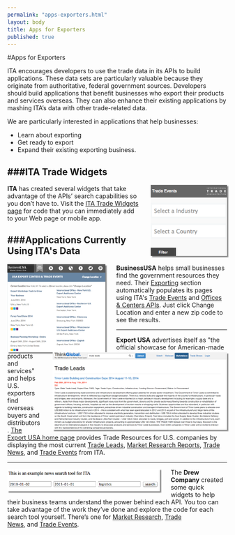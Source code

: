 ```yaml
--- 
permalink: "apps-exporters.html" 
layout: body 
title: Apps for Exporters 
published: true 
---
```


#Apps for Exporters

ITA encourages developers to use the trade data in its APIs to build applications. These data sets are particularly valuable because they originate from authoritative, federal government sources. Developers should build applications that benefit businesses who export their products and services overseas. They can also enhance their existing applications by mashing ITA’s data with other trade-related data.

We are particularly interested in applications that help businesses:

* Learn about exporting
* Get ready to export
* Expand their existing exporting business.

###ITA Trade Widgets
---
[<img src="images/itawidget.png" width="175" style="float:right;margin:0 0 0 25px;box-shadow: 3px 3px 2px #888888;" />](widgets.html)
<strong>ITA</strong> has created several widgets that take advantage of the APIs’ search capabilities so you don’t have to.  Visit the [ITA Trade Widgets page](widgets.html) for code that you can immediately add to your Web page or mobile app.






###Applications Currently Using ITA's Data
---
[<img src="images/businessusa.png" width="225" style="float:left;margin:0 25px 0 0;box-shadow: 3px 3px 2px #888888;" />](http://business.usa.gov/export)
<strong>BusinessUSA</strong> helps small businesses find the government resources they need. Their [Exporting](http://business.usa.gov/export) section automatically populates its pages using ITA's [Trade Events](http://business.usa.gov/events-search/) and [Offices & Centers APIs](http://business.usa.gov/export). Just click Change Location and enter a new zip code to see the results.


---
[<img src="images/thinkglobal.png" width="400" style="float:right;margin:0 0 0 25px;box-shadow: 3px 3px 2px #888888;" />](http://www.thinkglobal.com/exusa)
<strong>Export USA</strong> advertises itself as "the official showcase for American-made products and services" and helps U.S. exporters find overseas buyers and distributors. [The Export USA home page](http://www.thinkglobal.com/exusa) provides Trade Resources for U.S. companies by displaying the most current [Trade Leads](http://www.thinkglobal.com/trade_resources/trade_leads), [Market Research Reports](http://www.thinkglobal.com/trade_resources/market), [Trade News](http://www.thinkglobal.com/trade_resources/trade_articles), and [Trade Events](http://www.thinkglobal.com/trade_resources/trade_events) from ITA.


---
[<img src="images/drewcompany.png" width="350" style="float:left;margin:0 25px 0 0;box-shadow: 3px 3px 2px #888888;" />](http://sources.drewcompany.com/ita/)
The <strong>Drew Company</strong> created some quick widgets to help their business teams understand the power behind each API.  You too can take advantage of the work they’ve done and explore the code for each search tool yourself.  There’s one for [Market Research](http://sources.drewcompany.com/ita/example.html), [Trade News](http://sources.drewcompany.com/ita/news.html), and [Trade Events](http://sources.drewcompany.com/ita/events.html).

